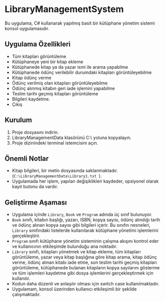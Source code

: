 # LibraryManagementSystem
Bu uygulama, C# kullanarak yapılmış basit bir kütüphane yönetim sistemi konsol uygulamasıdır.
## Uygulama Özellikleri
- Tüm kitapları görüntüleme
- Kütüphaneye yeni bir kitap ekleme
- Kütüphanede kitap ya da yazar ismi ile arama yapabilme
- Kütüphanede ödünç verilebilir durumdaki kitapları görüntüleyebilme
- Kitap ödünç verme 
- Ödünç verilmiş olan kitapları görüntüleyebilme
- Ödünç alınmış kitabın geri iade işlemini yapabilme 
- Teslim tarihi geçmiş kitapları görüntüleme
- Bilgileri kaydetme.
- Çıkış 
## Kurulum

1. Proje dosyasını indirin.
2. LibraryManagementData klasörünü C:\ yoluna kopyalayın.
3. Proje dizinindeki terminal istemcisini açın.

## Önemli Notlar
- Kitap bilgileri, bir metin dosyasında saklanmaktadır.(`C:\LibraryManagementData\Library1.txt `).
- Uygulamada her işlem, yapılan değişiklikleri kaydeder, opsiyonel olarak kayıt butonu da vardır.
## Geliştirme Aşaması
- Uygulama içinde `Library`, `Book` ve `Program` adında üç sınıf bulunuyor.
- `Book` sınıfı, kitabın başlığı, yazarı, ISBN, kopya sayısı, ödünç alındığı tarih ve ödünç alınan kopya sayısı gibi bilgileri içerir. Bu sınıfın nesneleri, `Library` sınıfındaki listelerde kullanılarak kütüphane yönetimi işlemlerini gerçekleştirir.
- `Program` sınıfı kütüphane yönetim sisteminin çalışma akışını kontrol eder ve kullanıcının etkileşimde bulunduğu ana noktadır.
- `Library` sınıfı, kitapları yönetmek ve kitap ekleme, tüm kitapları görüntüleme, yazar veya kitap başlığına göre kitap arama, kitap ödünç verme, ödünç alınan kitabı iade etme, son teslim tarihi geçmiş kitapları görüntüleme, kütüphanede bulanan kitapların kopya sayılarını gösterme ve tüm işlemleri kaydetme gibi dosya işlemlerini gerçekleştirmek için kullanılır.
- Kodun daha düzenli ve anlaşılır olması için switch case kullanılmaktadır.
- Uygulamam, konsol üzerinden kullanıcı etkileşimli bir şekilde çalışmaktadır.
